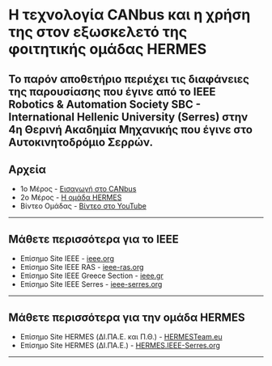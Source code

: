 # Η τεχνολογία CANbus και η χρήση της στον εξωσκελετό της φοιτητικής ομάδας HERMES
Το παρόν αποθετήριο περιέχει τις διαφάνειες της παρουσίασης που έγινε 
από το IEEE Robotics & Automation Society SBC - International Hellenic University (Serres)
στην 4η Θερινή Ακαδημία Μηχανικής που έγινε στο Αυτοκινητοδρόμιο Σερρών.
---
## Αρχεία
* 1ο Μέρος - [Εισαγωγή στο CANbus](https://github.com/IEEEIHUSerres/SummerEngineeringAcademy2021-CANbus-HERMES/raw/master/CANbus.pdf)
* 2ο Μέρος - [Η ομάδα HERMES](https://github.com/IEEEIHUSerres/SummerEngineeringAcademy2021-CANbus-HERMES/raw/master/HERMES.pdf)
* Βίντεο Ομάδας - [Βίντεο στο YouTube](https://www.youtube.com/watch?v=KKsE1y1sdHU)
---
## Μάθετε περισσότερα για το IEEE
* Επίσημο Site ΙΕΕΕ - [ieee.org](https://ieee.org)
* Επίσημο Site ΙΕΕΕ RAS - [ieee-ras.org](https://ieee-ras.org)
* Επίσημο Site ΙΕΕΕ Greece Section - [ieee.gr](https://ieee.gr)
* Επίσημο Site ΙΕΕΕ Serres - [ieee-serres.org](https://ieee-serres.org)
---
## Μάθετε περισσότερα για την ομάδα HERMES
* Επίσημο Site HERMES (ΔΙ.ΠΑ.Ε. και Π.Θ.) - [HERMESTeam.eu](https://HERMESTeam.eu)
* Επίσημο Site HERMES (ΔΙ.ΠΑ.Ε.) - [HERMES.IEEE-Serres.org](https://HERMES.IEEE-Serres.org)

---